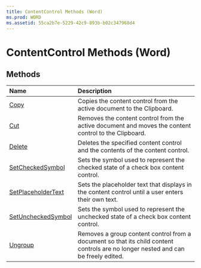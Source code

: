```yaml
---
title: ContentControl Methods (Word)
ms.prod: WORD
ms.assetid: 55ca2b7e-5229-42c9-893b-b02c347968d4
---
```



# ContentControl Methods (Word)

## Methods



|**Name**|**Description**|
|:-----|:-----|
|[Copy](contentcontrol-copy-method-word.md)|Copies the content control from the active document to the Clipboard.|
|[Cut](contentcontrol-cut-method-word.md)|Removes the content control from the active document and moves the content control to the Clipboard.|
|[Delete](contentcontrol-delete-method-word.md)|Deletes the specified content control and the contents of the content control.|
|[SetCheckedSymbol](contentcontrol-setcheckedsymbol-method-word.md)|Sets the symbol used to represent the checked state of a check box content control.|
|[SetPlaceholderText](contentcontrol-setplaceholdertext-method-word.md)|Sets the placeholder text that displays in the content control until a user enters their own text.|
|[SetUncheckedSymbol](contentcontrol-setuncheckedsymbol-method-word.md)|Sets the symbol used to represent the unchecked state of a check box content control.|
|[Ungroup](contentcontrol-ungroup-method-word.md)|Removes a group content control from a document so that its child content controls are no longer nested and can be freely edited.|

